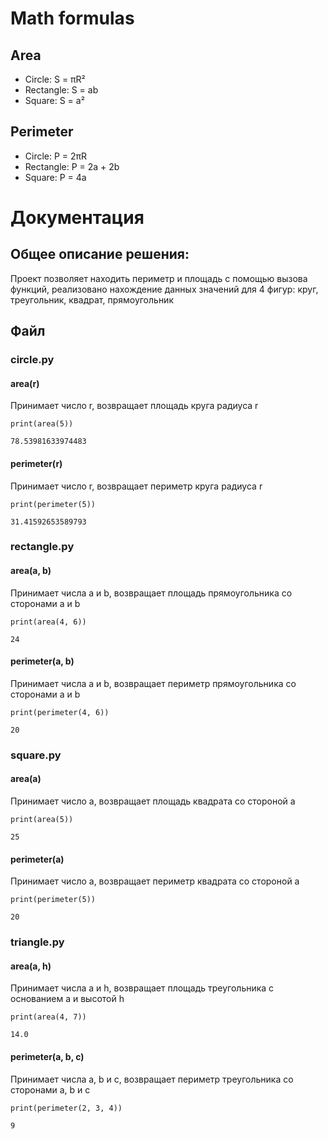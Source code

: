 # Math formulas
## Area
- Circle: S = πR²
- Rectangle: S = ab
- Square: S = a²

## Perimeter
- Circle: P = 2πR
- Rectangle: P = 2a + 2b
- Square: P = 4a

# Документация

## Общее описание решения:

Проект позволяет находить периметр и площадь с помощью вызова функций,
реализовано нахождение данных значений для 4 фигур: круг, треугольник,
квадрат, прямоугольник

## Файл

### circle.py

#### area(r)

Принимает число r, возвращает площадь круга радиуса r
```
print(area(5))
```
```
78.53981633974483
```

#### perimeter(r)

Принимает число r, возвращает периметр круга радиуса r
```
print(perimeter(5))
```
```
31.41592653589793
```

### rectangle.py

#### area(a, b)

Принимает числа a и b, возвращает площадь прямоугольника со сторонами a и b
```
print(area(4, 6))
```
```
24
```

#### perimeter(a, b)

Принимает числа a и b, возвращает периметр прямоугольника со сторонами a и b
``` 
print(perimeter(4, 6))
```
```
20
```

### square.py

#### area(a)

Принимает число a, возвращает площадь квадрата со стороной a
```
print(area(5))
```
```
25
```

#### perimeter(a)

Принимает число a, возвращает периметр квадрата со стороной a
```
print(perimeter(5))
```
```
20
```

### triangle.py

#### area(a, h)

Принимает числа a и h, возвращает площадь треугольника с
основанием a и высотой h
```
print(area(4, 7))
```
```
14.0
```

#### perimeter(a, b, c)

Принимает числа a, b и c, возвращает периметр треугольника со
    сторонами a, b и c
```
print(perimeter(2, 3, 4))
```
```
9
```
